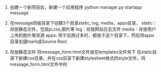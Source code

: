 1. 创建一个新项目后，新建一个应用程序
python manager.py startapp message


2. 在message同级目录下创建3个目录static, log, media，apps目录，
static：存放静态文件，包括js,css,图片等
log：存放网站日志文件
media：存放用户上传的图片等资源
apps: 用于应用过多时，都放于这个目录下，然后将apps目录右键mark成Source Root


3.  存放静态文件
将message_form.html文件放在templates文件夹下
在static目录下新建css目录，并在css目录下新建stylesheet格式的style文件，将message_form.html文件中的<style>标签内容剪切到style.css文件中，首尾<style>去掉，shift+tab使css格式整齐


4. 配置django连接mysql
在setting.py大概80行找到DATABASES代码段，默认是sqlites，我们修改为mysql如下，库名要事先写好

安装pymysql模块：pip install pymysql
python3 pymysql就是MySQLdb,基本使用方法：import pymysql as MySQLdb

django 中使用方法，在项目djangostart目录里的__init__.py中加入
import pymysql
pymysql.install_as_MySQLdb()


执行python manage.py migrate 首次执行，生成项目需要的一些基本数据库



5. 配置message_form.html页面展示出来

5.1 message/views.py中添加如下代码：
![image](https://github.com/pshyms/django/blob/master/liuyanban/first_day/images-folder/DIRS.png)

5.2 djangostart/urls.py中添加代码


5.3  DjangoGetStarted/settings.py 57行左右修templates代码块中的DIRS为如下，来指定模板位置


5.4 页面出来后，没css样式，原因是css文件没找到，这是因为在settings.py中我们只是指定了静态文件目录名

但是没指定静态文件查找的跟路径，所以还需添加如下代码






